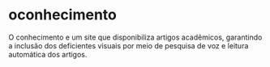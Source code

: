 # oconhecimento
O conhecimento e um site que disponibiliza artigos acadêmicos, garantindo a inclusão dos deficientes visuais por meio de pesquisa de voz e leitura automática dos artigos.
